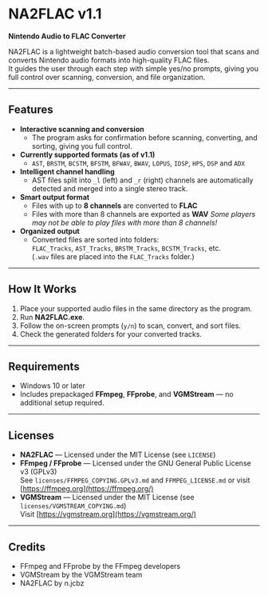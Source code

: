 # NA2FLAC v1.1
**Nintendo Audio to FLAC Converter**

NA2FLAC is a lightweight batch-based audio conversion tool that scans and converts Nintendo audio formats into high-quality FLAC files.  
It guides the user through each step with simple yes/no prompts, giving you full control over scanning, conversion, and file organization.

---

## Features
- **Interactive scanning and conversion**  
  - The program asks for confirmation before scanning, converting, and sorting, giving you full control.
- **Currently supported formats (as of v1.1)**  
  - `AST`, `BRSTM`, `BCSTM`, `BFSTM`, `BFWAV`, `BWAV`, `LOPUS`, `IDSP`, `HPS`, `DSP` and `ADX`
- **Intelligent channel handling**  
  - AST files split into `_l` (left) and `_r` (right) channels are automatically detected and merged into a single stereo track.
- **Smart output format**  
  - Files with up to **8 channels** are converted to **FLAC**  
  - Files with more than 8 channels are exported as **WAV**
   *Some players may not be able to play files with more than 8 channels!*
- **Organized output**  
  - Converted files are sorted into folders:  
    `FLAC_Tracks`, `AST_Tracks`, `BRSTM_Tracks`, `BCSTM_Tracks`, etc.  
    (`.wav` files are placed into the `FLAC_Tracks` folder.)

---

## How It Works
1. Place your supported audio files in the same directory as the program.  
2. Run **NA2FLAC.exe**.  
3. Follow the on-screen prompts (`y/n`) to scan, convert, and sort files.  
4. Check the generated folders for your converted tracks.

---

## Requirements
- Windows 10 or later  
- Includes prepackaged **FFmpeg**, **FFprobe**, and **VGMStream** — no additional setup required.

---

## Licenses
- **NA2FLAC** — Licensed under the MIT License (see `LICENSE`)
- **FFmpeg / FFprobe** — Licensed under the GNU General Public License v3 (GPLv3)  
  See `licenses/FFMPEG_COPYING.GPLv3.md` and `FFMPEG_LICENSE.md` or visit [https://ffmpeg.org](https://ffmpeg.org/)
- **VGMStream** — Licensed under the MIT License (see `licenses/VGMSTREAM_COPYING.md`)  
  Visit [https://vgmstream.org](https://vgmstream.org/)

---

## Credits
- FFmpeg and FFprobe by the FFmpeg developers  
- VGMStream by the VGMStream team  
- NA2FLAC by n.jcbz
